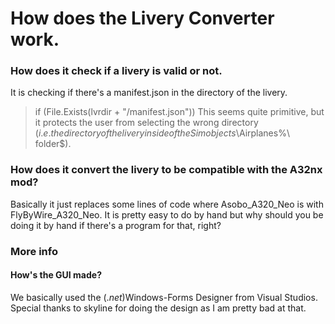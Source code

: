 # How does the Livery Converter work.

### How does it check if a livery is valid or not.
It is checking if there's a manifest.json in the directory of the livery.
> if (File.Exists(lvrdir + "/manifest.json"))
This seems quite primitive, but it protects the user from selecting the wrong directory $(i.e. the directory of the livery inside of the Simobjects$\Airplanes%\ folder$).

### How does it convert the livery to be compatible with the A32nx mod?
Basically it just replaces some lines of code where Asobo_A320_Neo is with FlyByWire_A320_Neo. It is pretty easy to do by hand but why should you be doing it by hand if there's a program for that, right?

### More info

#### How's the GUI made?
We basically used the $(.net$)Windows-Forms Designer from Visual Studios. Special thanks to skyline for doing the design as I am pretty bad at that.